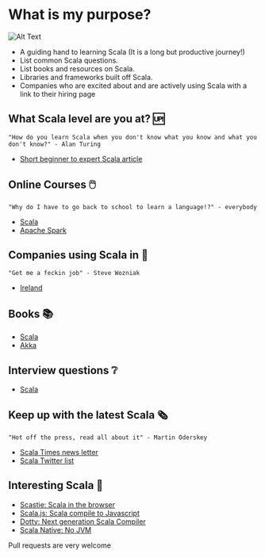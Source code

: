 
# What is my purpose?

![Alt Text](http://i.imgur.com/EdK1bag.gif)
* A guiding hand to learning Scala (It is a long but productive journey!)
* List common Scala questions.
* List books and resources on Scala.
* Libraries and frameworks built off Scala.
* Companies who are excited about and are actively using Scala with a link to their hiring page


## What Scala level are you at? 🆙
`"How do you learn Scala when you don't know what you know and what you don't know?" - Alan Turing`

* [Short beginner to expert Scala article](/articles/scala-level.md) 

## Online Courses 🖱️
`"Why do I have to go back to school to learn a language!?" - everybody`
* [Scala](/courses/scala.md)
* [Apache Spark](/courses/apache-spark.md)

## Companies using Scala in 👔
`"Get me a feckin job" - Steve Wozniak`

* [Ireland](/companies/ireland.md)

## Books 📚

* [Scala](/books/scala.md)
* [Akka](/books/akka.md)

## Interview questions ❔

* [Scala](/questions/scala.md)

## Keep up with the latest Scala 🗞️
`"Hot off the press, read all about it" - Martin Oderskey`
 
 * [Scala Times news letter](http://scalatimes.com/)
 * [Scala Twitter list](https://twitter.com/ConorFennell/lists/scala)

## Interesting Scala 🤔

* [Scastie: Scala in the browser](https://scastie.scala-lang.org/)
* [Scala.js: Scala compile to Javascript](https://www.scala-js.org/)
* [Dotty: Next generation Scala Compiler](http://dotty.epfl.ch/)
* [Scala Native: No JVM](http://www.scala-native.org/en/latest/)

Pull requests are very welcome